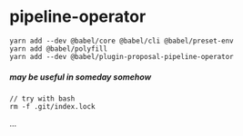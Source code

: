 # pipeline-operator

```
yarn add --dev @babel/core @babel/cli @babel/preset-env
yarn add @babel/polyfill
yarn add --dev @babel/plugin-proposal-pipeline-operator
```

##### may be useful in someday somehow
```
// try with bash
rm -f .git/index.lock
```
...
